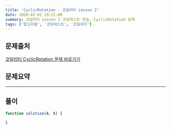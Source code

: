 ```yaml
---
title: 'CyclicRotation - 코딜리티 Lesson 2'
date: 2020-02-01 19:21:00
summary: 코딜리티 Lesson 2 코딩테스트 연습, CyclicRotation 문제
tags: ['알고리즘', '코딩테스트', '코딜리티']
---
```


## 문제출처

[코딜리티 CyclicRotation 문제 바로가기](https://app.codility.com/programmers/lessons/2-arrays/cyclic_rotation/)

## 문제요약


------

## 풀이

```javascript
function solution(A, K) {

}
```

